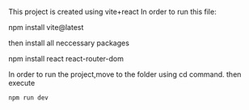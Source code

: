 This project is created using vite+react
In order to run this file:


  npm install vite@latest

  
then install all neccessary packages



  npm install react react-router-dom

  

In order to run the project,move to the folder using cd command.
then execute


    npm run dev
